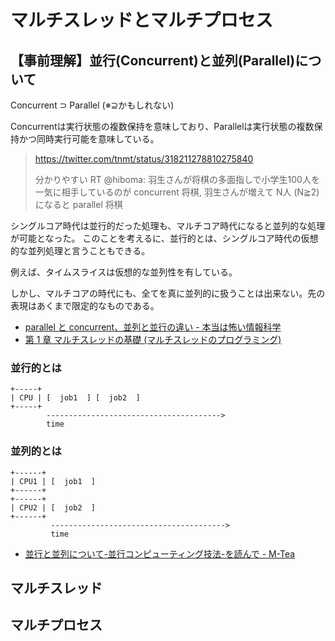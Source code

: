 # マルチスレッドとマルチプロセス

## 【事前理解】並行(Concurrent)と並列(Parallel)について

Concurrent ⊃ Parallel (※⊇かもしれない)

Concurrentは実行状態の複数保持を意味しており、Parallelは実行状態の複数保持かつ同時実行可能を意味している。

> https://twitter.com/tnmt/status/318211278810275840
> 
> 分かりやすい RT @hiboma: 羽生さんが将棋の多面指しで小学生100人を一気に相手しているのが concurrent 将棋,  羽生さんが増えて N人 (N≧2) になると parallel 将棋

シングルコア時代は並行的だった処理も、マルチコア時代になると並列的な処理が可能となった。
このことを考えるに、並行的とは、シングルコア時代の仮想的な並列処理と言うこともできる。

例えば、タイムスライスは仮想的な並列性を有している。

しかし、マルチコアの時代にも、全てを真に並列的に扱うことは出来ない。先の表現はあくまで限定的なものである。

 * [parallel と concurrent、並列と並行の違い - 本当は怖い情報科学](http://d.hatena.ne.jp/keisukefukuda/20100915/p1)
 * [第 1 章 マルチスレッドの基礎 (マルチスレッドのプログラミング)](http://docs.oracle.com/cd/E19683-01/816-3976/6ma7iosht/index.html)

### 並行的とは

```text
+-----+
| CPU | [  job1  ] [  job2  ]
+-----+
        --------------------------------------->
        time
```

### 並列的とは

```text
+------+
| CPU1 | [  job1  ]
+------+
+------+
| CPU2 | [  job2  ]
+------+
         --------------------------------------->
         time
```

 * [並行と並列について-並行コンピューティング技法-を読んで - M-Tea](http://www.m-tea.info/2011/03/concurrent-parallel-01.html)

## マルチスレッド



## マルチプロセス

